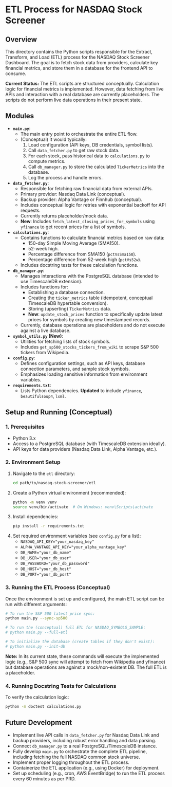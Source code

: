 # ETL Process for NASDAQ Stock Screener

## Overview

This directory contains the Python scripts responsible for the Extract, Transform, and Load (ETL) process for the NASDAQ Stock Screener Dashboard. The goal is to fetch stock data from providers, calculate key financial metrics, and store them in a database for the frontend API to consume.

**Current Status:** The ETL scripts are structured conceptually. Calculation logic for financial metrics is implemented. However, data fetching from live APIs and interaction with a real database are currently placeholders. The scripts do not perform live data operations in their present state.

## Modules

*   **`main.py`**:
    *   The main entry point to orchestrate the entire ETL flow.
    *   (Conceptual) It would typically:
        1.  Load configuration (API keys, DB credentials, symbol lists).
        2.  Call `data_fetcher.py` to get raw stock data.
        3.  For each stock, pass historical data to `calculations.py` to compute metrics.
        4.  Call `db_manager.py` to store the calculated `TickerMetrics` into the database.
        5.  Log the process and handle errors.
*   **`data_fetcher.py`**:
    *   Responsible for fetching raw financial data from external APIs.
    *   Primary provider: Nasdaq Data Link (conceptual).
    *   Backup provider: Alpha Vantage or Finnhub (conceptual).
    *   Includes conceptual logic for retries with exponential backoff for API requests.
    *   Currently returns placeholder/mock data.
    *   **New**: Includes `fetch_latest_closing_prices_for_symbols` using `yfinance` to get recent prices for a list of symbols.
*   **`calculations.py`**:
    *   Contains functions to calculate financial metrics based on raw data:
        *   150-day Simple Moving Average (SMA150).
        *   52-week high.
        *   Percentage difference from SMA150 (`pctVsSma150`).
        *   Percentage difference from 52-week high (`pctVs52w`).
    *   Includes docstring tests for these calculation functions.
*   **`db_manager.py`**:
    *   Manages interactions with the PostgreSQL database (intended to use TimescaleDB extension).
    *   Includes functions for:
        *   Establishing a database connection.
        *   Creating the `ticker_metrics` table (idempotent, conceptual TimescaleDB hypertable conversion).
        *   Storing (upserting) `TickerMetrics` data.
        *   **New**: `update_stock_prices` function to specifically update latest prices for symbols by creating new timestamped records.
    *   Currently, database operations are placeholders and do not execute against a live database.
*   **`symbol_utils.py` (New)**:
    *   Utilities for fetching lists of stock symbols.
    *   Includes `get_sp500_stocks_tickers_from_wiki` to scrape S&P 500 tickers from Wikipedia.
*   **`config.py`**:
    *   Defines configuration settings, such as API keys, database connection parameters, and sample stock symbols.
    *   Emphasizes loading sensitive information from environment variables.
*   **`requirements.txt`**:
    *   Lists Python dependencies. **Updated** to include `yfinance`, `beautifulsoup4`, `lxml`.

## Setup and Running (Conceptual)

### 1. Prerequisites
*   Python 3.x
*   Access to a PostgreSQL database (with TimescaleDB extension ideally).
*   API keys for data providers (Nasdaq Data Link, Alpha Vantage, etc.).

### 2. Environment Setup
1.  Navigate to the `etl` directory:
    ```bash
    cd path/to/nasdaq-stock-screener/etl
    ```
2.  Create a Python virtual environment (recommended):
    ```bash
    python -m venv venv
    source venv/bin/activate  # On Windows: venv\Scripts\activate
    ```
3.  Install dependencies:
    ```bash
    pip install -r requirements.txt
    ```
4.  Set required environment variables (see `config.py` for a list):
    *   `NASDAQ_API_KEY="your_nasdaq_key"`
    *   `ALPHA_VANTAGE_API_KEY="your_alpha_vantage_key"`
    *   `DB_NAME="your_db_name"`
    *   `DB_USER="your_db_user"`
    *   `DB_PASSWORD="your_db_password"`
    *   `DB_HOST="your_db_host"`
    *   `DB_PORT="your_db_port"`

### 3. Running the ETL Process (Conceptual)
Once the environment is set up and configured, the main ETL script can be run with different arguments:
```bash
# To run the S&P 500 latest price sync:
python main.py --sync-sp500

# To run the (conceptual) full ETL for NASDAQ_SYMBOLS_SAMPLE:
# python main.py --full-etl

# To initialize the database (create tables if they don't exist):
# python main.py --init-db
```
**Note:** In its current state, these commands will execute the implemented logic (e.g., S&P 500 sync will attempt to fetch from Wikipedia and yfinance) but database operations are against a mock/non-existent DB. The full ETL is a placeholder.

### 4. Running Docstring Tests for Calculations
To verify the calculation logic:
```bash
python -m doctest calculations.py
```

## Future Development
*   Implement live API calls in `data_fetcher.py` for Nasdaq Data Link and backup providers, including robust error handling and data parsing.
*   Connect `db_manager.py` to a real PostgreSQL/TimescaleDB instance.
*   Fully develop `main.py` to orchestrate the complete ETL pipeline, including fetching the full NASDAQ common stock universe.
*   Implement proper logging throughout the ETL process.
*   Containerize the ETL application (e.g., using Docker) for deployment.
*   Set up scheduling (e.g., cron, AWS EventBridge) to run the ETL process every 60 minutes as per PRD.
```
